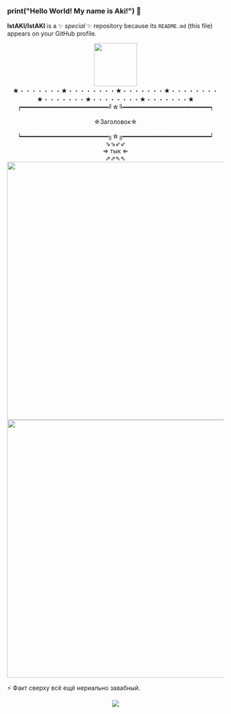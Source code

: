 ### print("Hello World! My name is Aki!") 👋

**IstAKI/IstAKI** is a ✨ _special_ ✨ repository because its `README.md` (this file) appears on your GitHub profile.
<div id="header" align="center">
  <img src="https://media.giphy.com/media/M9gbBd9nbDrOTu1Mqx/giphy.gif" width="100"/>
</div>

 <div id="header" align="center">
  ★・・・・・・・★・・・・・・・・★・・・・・・・★・・・・・・・・★・・・・・・・★・・・・・・・・★・・・・・・・★<br>
 ┍━━━━━━━━━━━━━━━━━━━━━━━━╝☆╚━━━━━━━━━━━━━━━━━━━━━━━━┑<br>
<br>
                       ☆Заголовок☆<br>
<br>
  ┕━━━━━━━━━━━━━━━━━━━━━━━━╗☆╔━━━━━━━━━━━━━━━━━━━━━━━━┙<br>
     ⇘⇘⇙⇙<br>
    ⇒ тык ⇐<br>                          
     ⇗⇗⇖⇖<br>                             
</div>  
<div id="header" align="right">
  <img src="https://media.discordapp.net/attachments/891716468813733889/891725498273652777/download_2.gif" width="600"/>
</div>



 <div id="header" align="right">
  <img src="https://media.discordapp.net/attachments/891716468813733889/891721140878327809/download_1.gif" width="600"/>
</div>


 ⚡ Факт сверху всё ещё нериально завабный.<br>

</div>
 <div id="header" align="center">
  <img src="https://cdn.discordapp.com/attachments/863452860359639042/1017113599132577853/21.png" >
</div>
  
<!--
Гифки
<div id="header" align="left">
  <img src="https://media.giphy.com/media/kg6TGqv2aSd4ZTSUL2/giphy.gif" width="100"/>
</div>
https://media.giphy.com/media/l1J9LMNeWISnddECA/giphy.gif
https://media.giphy.com/media/xT9IgzoKnwFNmISR8I/giphy.gif
https://media.giphy.com/media/gi84IkFRzwube/giphy.gif
-->
